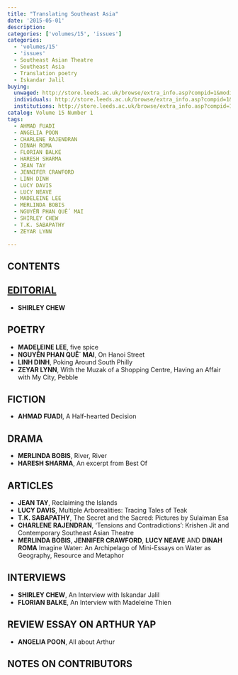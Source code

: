 ```yaml
---
title: "Translating Southeast Asia"
date: '2015-05-01'
description:
categories: ['volumes/15', 'issues']
categories:
  - 'volumes/15'
  - 'issues'
  - Southeast Asian Theatre
  - Southeast Asia
  - Translation poetry
  - Iskandar Jalil
buying:
  unwaged: http://store.leeds.ac.uk/browse/extra_info.asp?compid=1&modid=1&deptid=26&catid=265&prodid=5279
  individuals: http://store.leeds.ac.uk/browse/extra_info.asp?compid=1&modid=1&deptid=26&catid=264&prodid=5278
  institutions: http://store.leeds.ac.uk/browse/extra_info.asp?compid=1&modid=1&deptid=26&catid=263&prodid=5276
catalog: Volume 15 Number 1
tags:
  - AHMAD FUADI
  - ANGELIA POON
  - CHARLENE RAJENDRAN
  - DINAH ROMA
  - FLORIAN BALKE
  - HARESH SHARMA
  - JEAN TAY
  - JENNIFER CRAWFORD
  - LINH DINH
  - LUCY DAVIS
  - LUCY NEAVE
  - MADELEINE LEE
  - MERLINDA BOBIS
  - NGUYỄN PHAN QUÊ΄ MAI
  - SHIRLEY CHEW
  - T.K. SABAPATHY
  - ZEYAR LYNN

---
```


## CONTENTS

## <a href="http://www.academia.edu/12407905/15.1_Translating_Southeast_Asia_Editorial_">EDITORIAL</a>

- **SHIRLEY CHEW**

## POETRY

- **MADELEINE LEE**,  five spice
- **NGUYỄN PHAN QUÊ΄ MAI**,  On Hanoi Street
- **LINH DINH**,  Poking Around South Philly
- **ZEYAR LYNN**,  With the Muzak of a Shopping Centre, Having an Affair with My City,  Pebble

## FICTION

- **AHMAD FUADI**,  A Half-hearted Decision

## DRAMA

- **MERLINDA BOBIS**,  River, River
- **HARESH SHARMA**,  An excerpt from Best Of

## ARTICLES

- **JEAN TAY**,  Reclaiming the Islands
- **LUCY DAVIS**,  Multiple Arborealities: Tracing Tales of Teak
- **T.K. SABAPATHY**,  The Secret and the Sacred: Pictures by Sulaiman Esa
- **CHARLENE RAJENDRAN**,  ‘Tensions and Contradictions’: Krishen Jit and Contemporary Southeast Asian Theatre
- **MERLINDA BOBIS**, **JENNIFER CRAWFORD**, **LUCY NEAVE** AND **DINAH ROMA**  Imagine Water: An Archipelago of Mini-Essays on Water as Geography, Resource and Metaphor

## INTERVIEWS

- **SHIRLEY CHEW**,  An Interview with Iskandar Jalil
- **FLORIAN BALKE**,  An Interview with Madeleine Thien

## REVIEW ESSAY ON ARTHUR YAP

- **ANGELIA POON**,  All about Arthur

## NOTES ON CONTRIBUTORS
